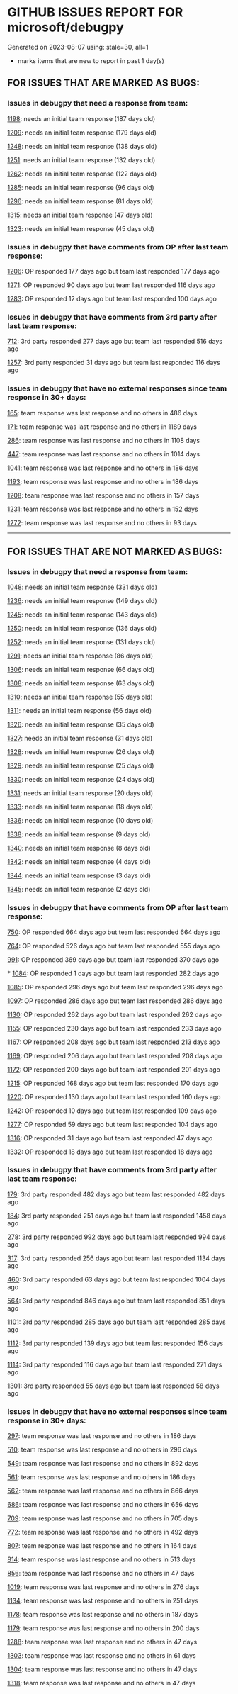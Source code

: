 
# GITHUB ISSUES REPORT FOR microsoft/debugpy


Generated on 2023-08-07 using: stale=30, all=1


* marks items that are new to report in past 1 day(s)


## FOR ISSUES THAT ARE MARKED AS BUGS:


### Issues in debugpy that need a response from team:


  [1198](https://github.com/microsoft/debugpy/issues/1198 "Crashes on ending debug session when using PyPy"): needs an initial team response (187 days old)

  [1209](https://github.com/microsoft/debugpy/issues/1209 "pydevd complaining about `attach_x86_64.dylib` on macOS on ARM"): needs an initial team response (179 days old)

  [1248](https://github.com/microsoft/debugpy/issues/1248 "User Uncaught Exceptions fails on imports"): needs an initial team response (138 days old)

  [1251](https://github.com/microsoft/debugpy/issues/1251 "Python 3.11 reports frozen modules warning despite passing during startup"): needs an initial team response (132 days old)

  [1262](https://github.com/microsoft/debugpy/issues/1262 "Breakpoints not respected, python application runs without stopping."): needs an initial team response (122 days old)

  [1285](https://github.com/microsoft/debugpy/issues/1285 "Terminal cuts off long strings when debugging"): needs an initial team response (96 days old)

  [1296](https://github.com/microsoft/debugpy/issues/1296 "Debugpy unable to start Flask server"): needs an initial team response (81 days old)

  [1315](https://github.com/microsoft/debugpy/issues/1315 "Debugging Django in Docker container with VS Code doesn't engage debug inspector"): needs an initial team response (47 days old)

  [1323](https://github.com/microsoft/debugpy/issues/1323 "Commit 5601342 breaks test_attach_pid_client tests on Python 3.11"): needs an initial team response (45 days old)

### Issues in debugpy that have comments from OP after last team response:


  [1206](https://github.com/microsoft/debugpy/issues/1206 "Debugger with gevent doesn't hit breakpoints"): OP responded 177 days ago but team last responded 177 days ago

  [1271](https://github.com/microsoft/debugpy/issues/1271 "Timeout while using vscode debugger with any program which spawns a process"): OP responded 90 days ago but team last responded 116 days ago

  [1283](https://github.com/microsoft/debugpy/issues/1283 "Python Debugger stops in first few seconds without output"): OP responded 12 days ago but team last responded 100 days ago

### Issues in debugpy that have comments from 3rd party after last team response:


  [712](https://github.com/microsoft/debugpy/issues/712 "notification like &quot;Failed launch debugger for child process xxxx&quot;."): 3rd party responded 277 days ago but team last responded 516 days ago

  [1257](https://github.com/microsoft/debugpy/issues/1257 "clientOS flag causes: unable to find translation"): 3rd party responded 31 days ago but team last responded 116 days ago

### Issues in debugpy that have no external responses since team response in 30+ days:


  [165](https://github.com/microsoft/debugpy/issues/165 "Entry points aren't being found while test debugging"): team response was last response and no others in 486 days

  [171](https://github.com/microsoft/debugpy/issues/171 "Ctrl+C causes KeyboardInterrupt inside pydevd"): team response was last response and no others in 1189 days

  [286](https://github.com/microsoft/debugpy/issues/286 "Attach to local process assumes i386 architecture? "): team response was last response and no others in 1108 days

  [447](https://github.com/microsoft/debugpy/issues/447 "Running `breakpoint()` in the watch causes buggy behaviour"): team response was last response and no others in 1014 days

  [1041](https://github.com/microsoft/debugpy/issues/1041 "Breakpoints on secondary threads don't trigger when using PyQt5"): team response was last response and no others in 186 days

  [1193](https://github.com/microsoft/debugpy/issues/1193 "Debug crashes when running a Python2 subprocess"): team response was last response and no others in 186 days

  [1208](https://github.com/microsoft/debugpy/issues/1208 "1.6.6 behaviour on Python 3.10 differs from that on 3.9 or 3.11"): team response was last response and no others in 157 days

  [1231](https://github.com/microsoft/debugpy/issues/1231 "Debug session cannot run for a .py file when there is an active breakpoint in a Jupyter notebook"): team response was last response and no others in 152 days

  [1272](https://github.com/microsoft/debugpy/issues/1272 "When using debugger in remote environment it hangs and never successfully breaks when reaching a breakpoint"): team response was last response and no others in 93 days

---

## FOR ISSUES THAT ARE NOT MARKED AS BUGS:


### Issues in debugpy that need a response from team:


  [1048](https://github.com/microsoft/debugpy/issues/1048 "Support for eventlet"): needs an initial team response (331 days old)

  [1236](https://github.com/microsoft/debugpy/issues/1236 "Local and global variables are not available in list comprehensions in the debug console"): needs an initial team response (149 days old)

  [1245](https://github.com/microsoft/debugpy/issues/1245 "Don't collapse nested lists/tuples into ... in debugger | make debugging more like PyCharm"): needs an initial team response (143 days old)

  [1250](https://github.com/microsoft/debugpy/issues/1250 "Debugging code with `pexpect.spawn` is taking 5s longer  "): needs an initial team response (136 days old)

  [1252](https://github.com/microsoft/debugpy/issues/1252 "[Feature request] Support connect to ipv6 address"): needs an initial team response (131 days old)

  [1291](https://github.com/microsoft/debugpy/issues/1291 "Add debugger data breakpoints"): needs an initial team response (86 days old)

  [1306](https://github.com/microsoft/debugpy/issues/1306 "Option to not consider SystemExit as an uncaught exception"): needs an initial team response (66 days old)

  [1308](https://github.com/microsoft/debugpy/issues/1308 "remote debug port stucks upon `nc -z` but `nc` works"): needs an initial team response (63 days old)

  [1310](https://github.com/microsoft/debugpy/issues/1310 "Variables pane stuck loading"): needs an initial team response (55 days old)

  [1311](https://github.com/microsoft/debugpy/issues/1311 "Support debugging console scripts from launch.json"): needs an initial team response (56 days old)

  [1326](https://github.com/microsoft/debugpy/issues/1326 "`log message` support the `=` of f string to display both the expression text and its value?"): needs an initial team response (35 days old)

  [1327](https://github.com/microsoft/debugpy/issues/1327 "Debugging python in windows container gives &quot;bind&quot;: invalid mount path: '/debugpy'"): needs an initial team response (31 days old)

  [1328](https://github.com/microsoft/debugpy/issues/1328 "View thread state in debugger without breakpoints"): needs an initial team response (26 days old)

  [1329](https://github.com/microsoft/debugpy/issues/1329 "Support for step back"): needs an initial team response (25 days old)

  [1330](https://github.com/microsoft/debugpy/issues/1330 "debugpy.listen((&quot;0.0.0.0&quot;, 5678)) - throws a time out error"): needs an initial team response (24 days old)

  [1331](https://github.com/microsoft/debugpy/issues/1331 "`justMyCode` is too broad, allow some chosen libraries and hide the rest"): needs an initial team response (20 days old)

  [1333](https://github.com/microsoft/debugpy/issues/1333 "Release debugpy source as tar.gz instead of zip"): needs an initial team response (18 days old)

  [1336](https://github.com/microsoft/debugpy/issues/1336 "VSCode sometimes stuck on breakpoint when debugging an embedded interpreter"): needs an initial team response (10 days old)

  [1338](https://github.com/microsoft/debugpy/issues/1338 "Debugpy Server Disconnects Unexpectedly when Inspecting Variable"): needs an initial team response (9 days old)

  [1340](https://github.com/microsoft/debugpy/issues/1340 "Generic class using ParamSpec raises TypeError in Python < 3.10, with User Uncaught Exceptions + justMyCode: false"): needs an initial team response (8 days old)

  [1342](https://github.com/microsoft/debugpy/issues/1342 "Can not debug multiprocess code with streamlit"): needs an initial team response (4 days old)

  [1344](https://github.com/microsoft/debugpy/issues/1344 "More direct integration with vscode"): needs an initial team response (3 days old)

  [1345](https://github.com/microsoft/debugpy/issues/1345 "Could not find a version that satisfies the requirement debugpy==1.6.8"): needs an initial team response (2 days old)

### Issues in debugpy that have comments from OP after last team response:


  [750](https://github.com/microsoft/debugpy/issues/750 "Support PEP 582 (__pypackages__) for just-my-code and user-uncaught exceptions"): OP responded 664 days ago but team last responded 664 days ago

  [764](https://github.com/microsoft/debugpy/issues/764 "Problems with python in VSC, eg. not working logs and pathlib and importlib.util"): OP responded 526 days ago but team last responded 555 days ago

  [991](https://github.com/microsoft/debugpy/issues/991 "Allow throwing exceptions in the debugger"): OP responded 369 days ago but team last responded 370 days ago

\* [1084](https://github.com/microsoft/debugpy/issues/1084 "Unnecessary truncation"): OP responded 1 days ago but team last responded 282 days ago

  [1085](https://github.com/microsoft/debugpy/issues/1085 "Return scope metadata on ScopesRequest"): OP responded 296 days ago but team last responded 296 days ago

  [1097](https://github.com/microsoft/debugpy/issues/1097 "debugpy.configure(python=) is not properly documented"): OP responded 286 days ago but team last responded 286 days ago

  [1130](https://github.com/microsoft/debugpy/issues/1130 "Allow server to configure its root"): OP responded 262 days ago but team last responded 262 days ago

  [1155](https://github.com/microsoft/debugpy/issues/1155 "Python debugger breaks on caught exception within a decorator and context manager"): OP responded 230 days ago but team last responded 233 days ago

  [1167](https://github.com/microsoft/debugpy/issues/1167 "Debugging support lazy variables"): OP responded 208 days ago but team last responded 213 days ago

  [1169](https://github.com/microsoft/debugpy/issues/1169 "Missing examples of configurations"): OP responded 206 days ago but team last responded 208 days ago

  [1172](https://github.com/microsoft/debugpy/issues/1172 "atexit not respected in subprocess.Popen"): OP responded 200 days ago but team last responded 201 days ago

  [1215](https://github.com/microsoft/debugpy/issues/1215 "[Feature request] Support Listening multiples port in vscode attach"): OP responded 168 days ago but team last responded 170 days ago

  [1220](https://github.com/microsoft/debugpy/issues/1220 "Error attaching Python debugger with debugpy: 'Could not find .so for attach to process' on macbook m1"): OP responded 130 days ago but team last responded 160 days ago

  [1242](https://github.com/microsoft/debugpy/issues/1242 "1.6.6: pytest is failing"): OP responded 10 days ago but team last responded 109 days ago

  [1277](https://github.com/microsoft/debugpy/issues/1277 "Breakpoint not working in Odoo with multiple workers (gevent)"): OP responded 59 days ago but team last responded 104 days ago

  [1316](https://github.com/microsoft/debugpy/issues/1316 "Bug: pydev debugger: unable to find translation for ..."): OP responded 31 days ago but team last responded 47 days ago

  [1332](https://github.com/microsoft/debugpy/issues/1332 "Debug variable displays verbose info"): OP responded 18 days ago but team last responded 18 days ago

### Issues in debugpy that have comments from 3rd party after last team response:


  [179](https://github.com/microsoft/debugpy/issues/179 "Build native binaries on ci and distribute those."): 3rd party responded 482 days ago but team last responded 482 days ago

  [184](https://github.com/microsoft/debugpy/issues/184 "Azure Build for ARM"): 3rd party responded 251 days ago but team last responded 1458 days ago

  [278](https://github.com/microsoft/debugpy/issues/278 "When ungrouped, list and dict variables have inconvenient sort order"): 3rd party responded 992 days ago but team last responded 994 days ago

  [317](https://github.com/microsoft/debugpy/issues/317 "Make variable order for dict keys configurable"): 3rd party responded 256 days ago but team last responded 1134 days ago

  [460](https://github.com/microsoft/debugpy/issues/460 "Repeated debugpy.listen() calls should be an error"): 3rd party responded 63 days ago but team last responded 1004 days ago

  [564](https://github.com/microsoft/debugpy/issues/564 "Ignore &quot;justMyCode&quot; flag when doing a step into target"): 3rd party responded 846 days ago but team last responded 851 days ago

  [1101](https://github.com/microsoft/debugpy/issues/1101 "Improve inline breakpoint experience to be similar to TypeScript's  "): 3rd party responded 285 days ago but team last responded 285 days ago

  [1112](https://github.com/microsoft/debugpy/issues/1112 "Support pyqt6"): 3rd party responded 139 days ago but team last responded 156 days ago

  [1114](https://github.com/microsoft/debugpy/issues/1114 "Display Python asyncio Tasks in VS Code Debugger"): 3rd party responded 116 days ago but team last responded 271 days ago

  [1301](https://github.com/microsoft/debugpy/issues/1301 "Path mappings not working with mixed windows-style/linux path slash"): 3rd party responded 55 days ago but team last responded 58 days ago

### Issues in debugpy that have no external responses since team response in 30+ days:


  [297](https://github.com/microsoft/debugpy/issues/297 "Could a disable_attach API available?"): team response was last response and no others in 186 days

  [510](https://github.com/microsoft/debugpy/issues/510 "Stop at breakpoints during evaluate request (recursive debugging)"): team response was last response and no others in 296 days

  [549](https://github.com/microsoft/debugpy/issues/549 "timeout or cancelling of debugpy.connect call"): team response was last response and no others in 892 days

  [561](https://github.com/microsoft/debugpy/issues/561 "Treat mapped files as my code"): team response was last response and no others in 186 days

  [562](https://github.com/microsoft/debugpy/issues/562 "Add support for terminateThreads request."): team response was last response and no others in 866 days

  [686](https://github.com/microsoft/debugpy/issues/686 "Don't show Locals for module-global frame"): team response was last response and no others in 656 days

  [709](https://github.com/microsoft/debugpy/issues/709 "Support pyside6 (without frame-eval mode)"): team response was last response and no others in 705 days

  [772](https://github.com/microsoft/debugpy/issues/772 "CXXABI requirement"): team response was last response and no others in 492 days

  [807](https://github.com/microsoft/debugpy/issues/807 "Gracefully handle debugpy.listen() in subprocesses"): team response was last response and no others in 164 days

  [814](https://github.com/microsoft/debugpy/issues/814 "Provide a way to notify users of where a RecursionError happens"): team response was last response and no others in 513 days

  [856](https://github.com/microsoft/debugpy/issues/856 "setup.py specifies two licenses in classifiers field"): team response was last response and no others in 47 days

  [1019](https://github.com/microsoft/debugpy/issues/1019 "justMyCode warning message is at the wrong level, not always accurate"): team response was last response and no others in 276 days

  [1134](https://github.com/microsoft/debugpy/issues/1134 "async code debugging"): team response was last response and no others in 251 days

  [1178](https://github.com/microsoft/debugpy/issues/1178 "Name debug console automatically using launch.json file"): team response was last response and no others in 187 days

  [1179](https://github.com/microsoft/debugpy/issues/1179 "Support DAP variable paging"): team response was last response and no others in 200 days

  [1288](https://github.com/microsoft/debugpy/issues/1288 "Can't debug if project resides in folder whose name contains special characters"): team response was last response and no others in 47 days

  [1303](https://github.com/microsoft/debugpy/issues/1303 "When using python debugging class properties are showed after private and protected members."): team response was last response and no others in 61 days

  [1304](https://github.com/microsoft/debugpy/issues/1304 "Show a warning that we can't debug when &quot;--cov&quot; is in pytestArgs"): team response was last response and no others in 47 days

  [1318](https://github.com/microsoft/debugpy/issues/1318 "Incorrect member variable display"): team response was last response and no others in 47 days
